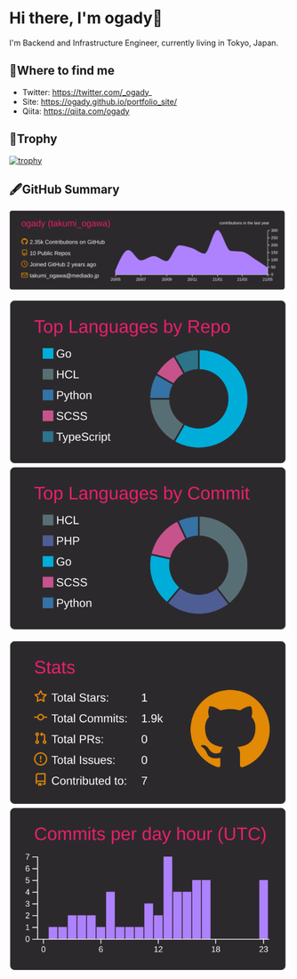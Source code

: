 # Hi there, I'm ogady👋

I'm Backend and Infrastructure Engineer, currently living in Tokyo, Japan.

## 📮Where to find me

* Twitter: https://twitter.com/_ogady_
* Site: https://ogady.github.io/portfolio_site/
* Qiita: https://qiita.com/ogady

## 👑Trophy

[![trophy](https://github-profile-trophy.vercel.app/?username=ogady&theme=onedark)](https://github.com/ryo-ma/github-profile-trophy)

## 🖋GitHub Summary

[![](https://raw.githubusercontent.com/ogady/ogady/main/profile-summary-card-output/monokai/0-profile-details.svg)](https://github.com/vn7n24fzkq/github-profile-summary-cards)

[![](https://raw.githubusercontent.com/ogady/ogady/main/profile-summary-card-output/monokai/1-repos-per-language.svg)](https://github.com/vn7n24fzkq/github-profile-summary-cards) [![](https://raw.githubusercontent.com/ogady/ogady/main/profile-summary-card-output/monokai/2-most-commit-language.svg)](https://github.com/vn7n24fzkq/github-profile-summary-cards)

[![](https://raw.githubusercontent.com/ogady/ogady/main/profile-summary-card-output/monokai/3-stats.svg)](https://github.com/vn7n24fzkq/github-profile-summary-cards) [![](https://raw.githubusercontent.com/ogady/ogady/main/profile-summary-card-output/monokai/4-productive-time.svg)](https://github.com/vn7n24fzkq/github-profile-summary-cards)